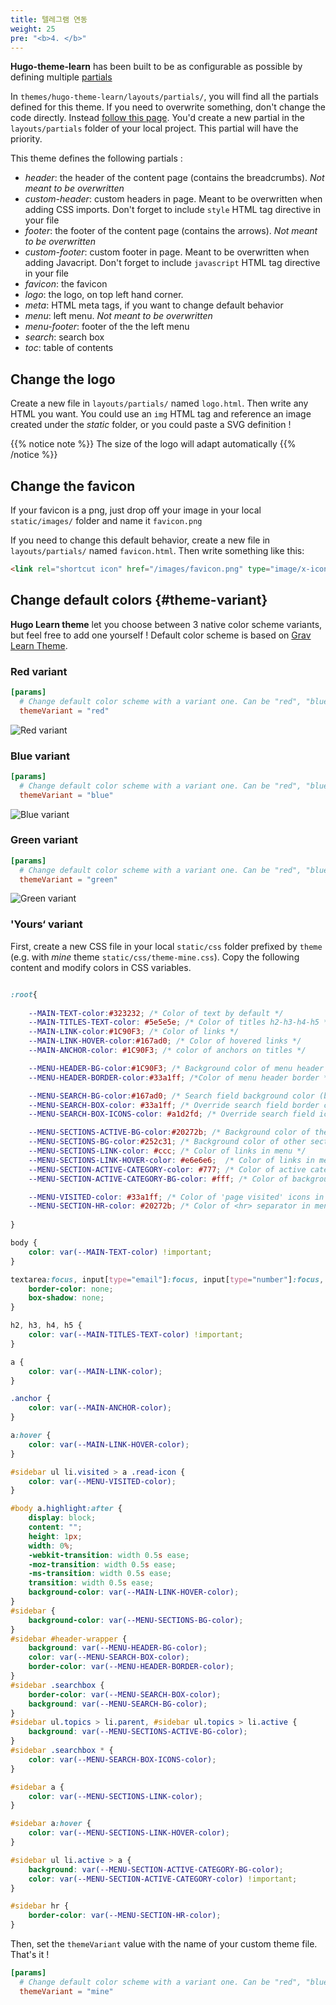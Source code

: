 ```yaml
---
title: 텔레그램 연동
weight: 25
pre: "<b>4. </b>"
---
```


**Hugo-theme-learn** has been built to be as configurable as possible by defining multiple [partials](https://gohugo.io/templates/partials/)

In `themes/hugo-theme-learn/layouts/partials/`, you will find all the partials defined for this theme. If you need to overwrite something, don't change the code directly. Instead [follow this page](https://gohugo.io/themes/customizing/). You'd create a new partial in the `layouts/partials` folder of your local project. This partial will have the priority.

This theme defines the following partials :

- *header*: the header of the content page (contains the breadcrumbs). _Not meant to be overwritten_
- *custom-header*: custom headers in page. Meant to be overwritten when adding CSS imports. Don't forget to include `style` HTML tag directive in your file
- *footer*: the footer of the content page (contains the arrows). _Not meant to be overwritten_
- *custom-footer*:  custom footer in page. Meant to be overwritten when adding Javacript. Don't forget to include `javascript` HTML tag directive in your file
- *favicon*: the favicon
- *logo*: the logo, on top left hand corner.
- *meta*: HTML meta tags, if you want to change default behavior
- *menu*: left menu. _Not meant to be overwritten_
- *menu-footer*: footer of the the left menu
- *search*: search box
- *toc*: table of contents

## Change the logo

Create a new file in `layouts/partials/` named `logo.html`. Then write any HTML you want.
You could use an `img` HTML tag and reference an image created under the *static* folder, or you could paste a SVG definition !

{{% notice note %}}
The size of the logo will adapt automatically
{{% /notice %}}

## Change the favicon

If your favicon is a png, just drop off your image in your local `static/images/` folder and name it `favicon.png`

If you need to change this default behavior, create a new file in `layouts/partials/` named `favicon.html`. Then write something like this:

```html
<link rel="shortcut icon" href="/images/favicon.png" type="image/x-icon" />
```

## Change default colors {#theme-variant}

**Hugo Learn theme** let you choose between 3 native color scheme variants, but feel free to add one yourself ! Default color scheme is based on [Grav Learn Theme](https://learn.getgrav.org/).

### Red variant

```toml
[params]
  # Change default color scheme with a variant one. Can be "red", "blue", "green".
  themeVariant = "red"
```

![Red variant](/en/basics/style-customization/images/red-variant.png?width=60pc)

### Blue variant

```toml
[params]
  # Change default color scheme with a variant one. Can be "red", "blue", "green".
  themeVariant = "blue"
```

![Blue variant](/en/basics/style-customization/images/blue-variant.png?width=60pc)

### Green variant

```toml
[params]
  # Change default color scheme with a variant one. Can be "red", "blue", "green".
  themeVariant = "green"
```

![Green variant](/en/basics/style-customization/images/green-variant.png?width=60pc)

### 'Yours‘ variant

First, create a new CSS file in your local `static/css` folder prefixed by `theme` (e.g. with _mine_ theme `static/css/theme-mine.css`). Copy the following content and modify colors in CSS variables.

```css

:root{
    
    --MAIN-TEXT-color:#323232; /* Color of text by default */
    --MAIN-TITLES-TEXT-color: #5e5e5e; /* Color of titles h2-h3-h4-h5 */
    --MAIN-LINK-color:#1C90F3; /* Color of links */
    --MAIN-LINK-HOVER-color:#167ad0; /* Color of hovered links */
    --MAIN-ANCHOR-color: #1C90F3; /* color of anchors on titles */

    --MENU-HEADER-BG-color:#1C90F3; /* Background color of menu header */
    --MENU-HEADER-BORDER-color:#33a1ff; /*Color of menu header border */ 

    --MENU-SEARCH-BG-color:#167ad0; /* Search field background color (by default borders + icons) */
    --MENU-SEARCH-BOX-color: #33a1ff; /* Override search field border color */
    --MENU-SEARCH-BOX-ICONS-color: #a1d2fd; /* Override search field icons color */

    --MENU-SECTIONS-ACTIVE-BG-color:#20272b; /* Background color of the active section and its childs */
    --MENU-SECTIONS-BG-color:#252c31; /* Background color of other sections */
    --MENU-SECTIONS-LINK-color: #ccc; /* Color of links in menu */
    --MENU-SECTIONS-LINK-HOVER-color: #e6e6e6;  /* Color of links in menu, when hovered */
    --MENU-SECTION-ACTIVE-CATEGORY-color: #777; /* Color of active category text */
    --MENU-SECTION-ACTIVE-CATEGORY-BG-color: #fff; /* Color of background for the active category (only) */

    --MENU-VISITED-color: #33a1ff; /* Color of 'page visited' icons in menu */
    --MENU-SECTION-HR-color: #20272b; /* Color of <hr> separator in menu */
    
}

body {
    color: var(--MAIN-TEXT-color) !important;
}

textarea:focus, input[type="email"]:focus, input[type="number"]:focus, input[type="password"]:focus, input[type="search"]:focus, input[type="tel"]:focus, input[type="text"]:focus, input[type="url"]:focus, input[type="color"]:focus, input[type="date"]:focus, input[type="datetime"]:focus, input[type="datetime-local"]:focus, input[type="month"]:focus, input[type="time"]:focus, input[type="week"]:focus, select[multiple=multiple]:focus {
    border-color: none;
    box-shadow: none;
}

h2, h3, h4, h5 {
    color: var(--MAIN-TITLES-TEXT-color) !important;
}

a {
    color: var(--MAIN-LINK-color);
}

.anchor {
    color: var(--MAIN-ANCHOR-color);
}

a:hover {
    color: var(--MAIN-LINK-HOVER-color);
}

#sidebar ul li.visited > a .read-icon {
	color: var(--MENU-VISITED-color);
}

#body a.highlight:after {
    display: block;
    content: "";
    height: 1px;
    width: 0%;
    -webkit-transition: width 0.5s ease;
    -moz-transition: width 0.5s ease;
    -ms-transition: width 0.5s ease;
    transition: width 0.5s ease;
    background-color: var(--MAIN-LINK-HOVER-color);
}
#sidebar {
	background-color: var(--MENU-SECTIONS-BG-color);
}
#sidebar #header-wrapper {
    background: var(--MENU-HEADER-BG-color);
    color: var(--MENU-SEARCH-BOX-color);
    border-color: var(--MENU-HEADER-BORDER-color);
}
#sidebar .searchbox {
	border-color: var(--MENU-SEARCH-BOX-color);
    background: var(--MENU-SEARCH-BG-color);
}
#sidebar ul.topics > li.parent, #sidebar ul.topics > li.active {
    background: var(--MENU-SECTIONS-ACTIVE-BG-color);
}
#sidebar .searchbox * {
    color: var(--MENU-SEARCH-BOX-ICONS-color);
}

#sidebar a {
    color: var(--MENU-SECTIONS-LINK-color);
}

#sidebar a:hover {
    color: var(--MENU-SECTIONS-LINK-HOVER-color);
}

#sidebar ul li.active > a {
    background: var(--MENU-SECTION-ACTIVE-CATEGORY-BG-color);
    color: var(--MENU-SECTION-ACTIVE-CATEGORY-color) !important;
}

#sidebar hr {
    border-color: var(--MENU-SECTION-HR-color);
}
```

Then, set the `themeVariant` value with the name of your custom theme file. That's it !

```toml
[params]
  # Change default color scheme with a variant one. Can be "red", "blue", "green".
  themeVariant = "mine"
```

